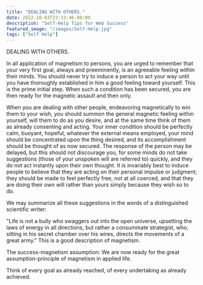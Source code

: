 ```yaml
---
title: "DEALING WITH OTHERS."
date: 2022-10-03T23:33:46-08:00
description: "Self-Help Tips for Web Success"
featured_image: "/images/Self-Help.jpg"
tags: ["Self Help"]
---
```


DEALING WITH OTHERS. 

In all application of magnetism to persons, you are urged to remember that your very first goal, always and preeminently, is an agreeable feeling within their minds. You should never try to induce a person to act your way until you have thoroughly established in him a good feeling toward yourself. This is the prime initial step. When such a condition has been secured, you are then ready for the magnetic assault and then only. 

When you are dealing with other people, endeavoring magnetically to win them to your wish, you should summon the general magnetic feeling within yourself, will them to do as you desire, and at the same time think of them as already consenting and acting. Your inner condition should be perfectly calm, buoyant, hopeful, whatever the external means employed, your mind should be concentrated upon the thing desired, and its accomplishment should be thought of as now secured. The response of the person may be delayed, but this should not discourage you, for some minds do not take suggestions (those of your unspoken will are referred to) quickly, and they do not act instantly upon their own thought. It is invariably best to induce people to believe that they are acting on their personal impulse or judgment; they should be made to feel perfectly free, not at all coerced, and that they are doing their own will rather than yours simply because they wish so to do. 

We may summarize all these suggestions in the words of a distinguished scientific writer: 

"Life is not a bully who swaggers out into the open universe, upsetting the laws of energy in all directions, but rather a consummate strategist, who, sitting in his secret chamber over his wires, directs the movements of a great army." This is a good description of magnetism. 

The success-magnetism assumption: We are now ready for the great  assumption-principle of magnetism in applied life. 

Think of every goal as already reached, of every undertaking as already achieved. 


